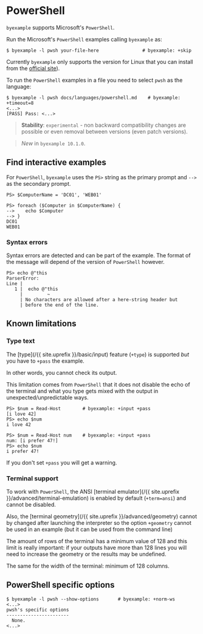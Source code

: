 <!--
Check that we have byexample installed first
$ hash byexample                                    # byexample: +fail-fast
$ hash pwsh                                         # byexample: +fail-fast

$ alias byexample=byexample\ --pretty\ none

--
-->

# PowerShell

``byexample`` supports Microsoft's ``PowerShell``.

Run the Microsoft's `PowerShell` examples calling `byexample` as:

```shell
$ byexample -l pwsh your-file-here                # byexample: +skip
```

Currently `byexample` only supports the version for Linux that
you can install from the [official
site](https://docs.microsoft.com/en-us/powershell/scripting/install/installing-powershell-core-on-linux)).

To run the `PowerShell` examples in a file you need to select `pwsh` as
the language:

```shell
$ byexample -l pwsh docs/languages/powershell.md    # byexample: +timeout=8
<...>
[PASS] Pass: <...>
```

> **Stability**: ``experimental`` - non backward compatibility changes are
> possible or even removal between versions (even patch versions).

> *New* in ``byexample 10.1.0``.

## Find interactive examples

For ``PowerShell``, ``byexample`` uses the ``PS>`` string as the primary prompt
and ``-->`` as the secondary prompt.

```shell
PS> $ComputerName = 'DC01', 'WEB01'

PS> foreach ($Computer in $ComputerName) {
-->    echo $Computer
--> }
DC01
WEB01
```

### Syntax errors

Syntax errors are detected and can be part of the example. The format of
the message will depend of the version of `PowerShell` however.

```shell
PS> echo @"this
ParserError:
Line |
   1 |  echo @"this
     |         ~
     | No characters are allowed after a here-string header but
     | before the end of the line.
```

## Known limitations

### Type text

The [type](/{{ site.uprefix }}/basic/input)
feature (`+type`) is supported *but* you have to `+pass` the example.

In other words, you cannot check its output.

This limitation comes from `PowerShell` that it does not disable the
echo of the terminal and what you type gets mixed with the output in
unexpected/unpredictable ways.

```shell
PS> $num = Read-Host        # byexample: +input +pass
[i love 42]
PS> echo $num
i love 42

PS> $num = Read-Host num    # byexample: +input +pass
num: [i prefer 47!]
PS> echo $num
i prefer 47!
```

If you don't set `+pass` you will get a warning.

### Terminal support

To work with `PowerShell`, the ANSI
[terminal emulator](/{{ site.uprefix }}/advanced/terminal-emulation) is
enabled by default (``+term=ansi``) and cannot be disabled.

Also, the [terminal geometry](/{{ site.uprefix }}/advanced/geometry)
cannot by changed after launching the interpreter
so the option ``+geometry`` cannot be used in an example (but it can be
used from the command line)

The amount of rows of the terminal has a minimum value of 128 and this limit
is really important: if your outputs have more than 128 lines you will need
to increase the geometry or the results may be undefined.

The same for the width of the terminal: minimum of 128 columns.

## PowerShell specific options

```shell
$ byexample -l pwsh --show-options       # byexample: +norm-ws
<...>
pwsh's specific options
-----------------------
  None.
<...>
```

